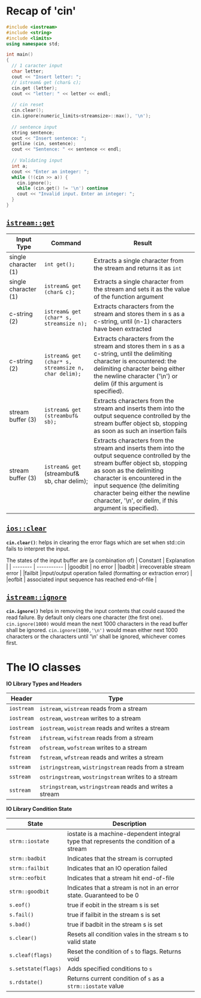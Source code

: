 # Recap of 'cin'

```c++
#include <iostream>
#include <string>
#include <limits>
using namespace std;

int main()
{
  // 1 caracter input
  char letter;
  cout << "Insert letter: ";
  // istream& get (char& c);
  cin.get (letter);
  cout << "letter: " << letter << endl;
  
  // cin reset
  cin.clear();
  cin.ignore(numeric_limits<streamsize>::max(), '\n');
  
  // sentence input 
  string sentence;
  cout << "Insert sentence: ";
  getline (cin, sentence);
  cout << "Sentence: " << sentence << endl;
  
  // Validating input
  int a;
  cout << "Enter an integer: ";
  while (!(cin >> a)) {
    cin.ignore();
    while (cin.get() != '\n') continue
    cout << "Invalid input. Enter an integer: ";
  }
}

```

## [`istream::get`](http://www.cplusplus.com/reference/istream/istream/get/) 

| Input Type | Command | Result |
| ---------- | ------- | ------ |
| single character (1)	| `int get();` | Extracts a single character from the stream and returns it as `int`|
| single character (1)	| `istream& get (char& c);` |  Extracts a single character from the stream and sets it as the value of the function argument |
| c-string (2)	        | `istream& get (char* s, streamsize n);` | Extracts characters from the stream and stores them in s as a c-string, until (n-1) characters have been extracted |
| c-string (2)	        | `istream& get (char* s, streamsize n, char delim);` | Extracts characters from the stream and stores them in s as a c-string, until  the delimiting character is encountered: the delimiting character being either the newline character ('\n') or delim (if this argument is specified).|
| stream buffer (3)	    | `istream& get (streambuf& sb);` | Extracts characters from the stream and inserts them into the output sequence controlled by the stream buffer object sb, stopping as soon as such an insertion fails |
| stream buffer (3)	    | `istream& get` (streambuf& sb, char delim); | Extracts characters from the stream and inserts them into the output sequence controlled by the stream buffer object sb, stopping as soon as the delimiting character is encountered in the input sequence (the delimiting character being either the newline character, '\n', or delim, if this argument is specified). |

## [`ios::clear`](http://en.cppreference.com/w/cpp/io/basic_ios/clear)
**`cin.clear()`**: helps in clearing the error flags which are set when std::cin fails to interpret the input.

The states of the input buffer are (a combination of) 
| Constant | Explanation |
| -------- | ----------- |
|goodbit	 | no error |
|badbit	   | irrecoverable stream error |
|failbit   |input/output operation failed (formatting or extraction error) |
|eofbit	   | associated input sequence has reached end-of-file |

## [`istream::ignore`](http://www.cplusplus.com/reference/istream/istream/ignore/)

**`cin.ignore()`** helps in removing the input contents that could caused the read failure. By default only 
clears one character (the first one). 
`cin.ignore(1000)` would mean the next 1000 characters in the read buffer shall be ignored. 
`cin.ignore(1000,'\n')` would mean either next 1000 characters or the characters until '\n' shall be ignored, whichever comes first.

# The IO classes

**IO Library Types and Headers**

| Header | Type |
| ------ | ---- |
| `iostream` | `istream`, `wistream` reads from a stream |
| `iostream` | `ostream`, `wostream` writes to a stream |
| `iostream` | `iostream`, `woistream` reads and writes a stream |
| `fstream` | `ifstream`, `wifstream` reads from a stream |
| `fstream` | `ofstream`, `wofstream` writes to a stream |
| `fstream` | `fstream`, `wfstream` reads and writes a stream |
| `sstream` | `istringstream`, `wistringstream` reads from a stream |
| `sstream` | `ostringstream`, `wostringstream` writes to a stream |
| `sstream` | `stringstream`, `wstringstream` reads and writes a stream |

**IO Library Condition State**

| State | Description |
| ----- | ----------- |
| `strm::iostate` | iostate is a machine-dependent integral type that represents the condition of a stream |
| `strm::badbit` | Indicates that the stream is corrupted |
| `strm::failbit` | Indicates that an IO operation failed |
| `strm::eofbit` | Indicates that a stream hit end-of-file |
| `strm::goodbit` | Indicates that a stream is not in an error state. Guaranteed to be 0 |
| `s.eof()` | true if eobit in the stream s is set |
| `s.fail()` | true if failbit in the stream s is set |
| `s.bad()` | true if badbit in the stream s is set |
| `s.clear()` | Resets all condition vales in the stream s to valid state |
| `s.cleaf(flags)` | Reset the condition of `s` to flags. Returns void |  
| `s.setstate(flags)` | Adds specified conditions to `s` |
| `s.rdstate()` | Returns current condition of `s` as a `strm::iostate` value |


